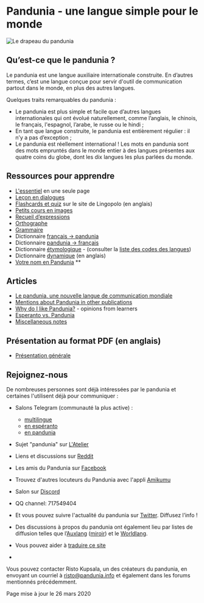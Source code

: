 ﻿Pandunia - une langue simple pour le monde
=====================================

![](http://www.pandunia.info/bandir/bandir.png "Le drapeau du pandunia")

## Qu’est-ce que le pandunia ?

Le pandunia est une langue auxiliaire internationale construite. En d’autres termes, c’est une langue conçue pour servir d'outil de communication partout dans le monde, en plus des autres langues.

Quelques traits remarquables du pandunia :

- Le pandunia est plus simple et facile que d’autres langues internationales qui ont évolué naturellement, comme l’anglais, le chinois, le français, l'espagnol, l’arabe, le russe ou le hindi ;
- En tant que langue construite, le pandunia est entièrement régulier : il n’y a pas d’exception ;
- Le pandunia est réellement international ! Les mots en pandunia sont des mots empruntés dans le monde entier à des langues présentes aux quatre coins du globe, dont les dix langues les plus parlées du monde.

## Ressources pour apprendre

- [L'essentiel](baze.md) en une seule page
- [Leçon en dialogues](darse.md)
- [Flashcards et quiz](https://lingopolo.org/pandunia/) sur le site de Lingopolo (en anglais)
- [Petits cours en images](http://www.pandunia.info/pandunia/mini_darse.html)
- [Recueil d’expressions](fraze.md)
- [Orthographe](abc.md)
- [Grammaire](kanun.md)
- Dictionnaire [français → pandunia](fransi-pandunia.md)
- Dictionnaire [pandunia → français](pandunia-fransi.md)
- Dictionnaire [étymologique](leksaslia.md) - (consulter la [liste des codes des langues](https://en.wikipedia.org/wiki/List_of_ISO_639-2_codes))
- Dictionnaire [dynamique](http://www.pandunia.info/english/tiddly.html) (en anglais)
- [Votre nom en Pandunia](http://pandunia.info/engli/ren_da_nam/) **


## Articles

- [Le pandunia, une nouvelle langue de communication mondiale](dunia_bax.md)
- [Mentions about Pandunia in other publications](makal_tema_pandunia.md)
- [Why do I like Pandunia?](http://www.pandunia.info/makal/Why_do_I_like_Pandunia.pdf) - opinions from learners
- [Esperanto vs. Pandunia](esperanti_i_pandunia.md)
- [Miscellaneous notes](note.md)


## Présentation au format PDF (en anglais)

- [Présentation générale](http://pandunia.info/engli/Pandunia-presentation.pdf)

## Rejoignez-nous

De nombreuses personnes sont déjà intéressées par le pandunia et certaines l'utilisent déjà pour communiquer :
- Salons Telegram (communauté la plus active) :
  - [multilingue](https://t.me/joinchat/AAAAAEPVsifmS6xRLAlxVA)
  - [en espéranto](https://pandunia.telegramo.org/)
  - [en pandunia](https://t.me/joinchat/AAAAAENlKqzlMtGkrmf5rg)
- Sujet "pandunia" sur [L'Atelier](http://www.ideolangues.org/t727-pandunia)
- Liens et discussions sur [Reddit](https://www.reddit.com/r/pandunia/)
- Les amis du Pandunia sur [Facebook](http://www.facebook.com/groups/pandunia)
- Trouvez d'autres locuteurs du Pandunia avec l'appli [Amikumu](https://amikumu.com/)
- Salon sur [Discord](https://discord.gg/FWavWeG)
- QQ channel: 717549404
- Et vous pouvez suivre l'actualité du pandunia sur [Twitter](https://twitter.com/pandunia_). Diffusez l’info !


- Des discussions à propos du pandunia ont également lieu par listes de diffusion telles que l’[Auxlang](https://listserv.brown.edu/archives/auxlang.html) ([miroir](https://groups.yahoo.com/neo/groups/Auxlang/conversations/messages)) et le [Worldlang](https://groups.yahoo.com/neo/groups/Worldlanglist/conversations/messages).


- Vous pouvez aider à [traduire ce site](tarja_netoloke.md)
- 
Vous pouvez contacter Risto Kupsala, un des créateurs du pandunia, en envoyant un courriel à [risto@pandunia.info](mailto:risto@pandunia.info) et également dans les forums mentionnés précédemment.

Page mise à jour le 26 mars 2020


